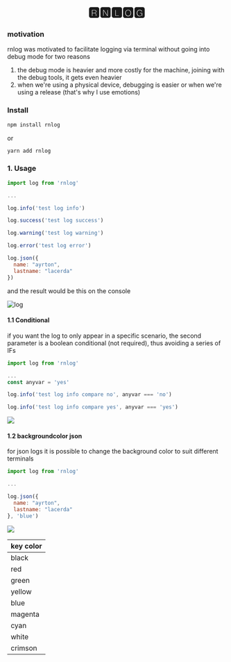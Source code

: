 <h1 style="text-align: center;">  🆁🅽🅻🅾🅶</h1>

### motivation
rnlog was motivated to facilitate logging via terminal without going into debug mode for two reasons

1. the debug mode is heavier and more costly for the machine, joining with the debug tools, it gets even heavier
2. when we're using a physical device, debugging is easier or when we're using a release (that's why I use emotions)

### Install

```js
npm install rnlog
```

or
```js
yarn add rnlog
```

### 1. Usage

```js
import log from 'rnlog'

...

log.info('test log info')

log.success('test log success')

log.warning('test log warning')

log.error('test log error')

log.json({
  name: "ayrton",
  lastname: "lacerda"
})
```

and the result would be this on the console

![log](https://res.cloudinary.com/levifraldas/image/upload/v1626354070/Screen_Shot_2021-07-15_at_10.00.09_brkhqw.png)

#### 1.1 Conditional

if you want the log to only appear in a specific scenario, the second parameter is a boolean conditional (not required), thus avoiding a series of IFs


```js
import log from 'rnlog'

...
const anyvar = 'yes'

log.info('test log info compare no', anyvar === 'no')

log.info('test log info compare yes', anyvar === 'yes')

```

![](https://res.cloudinary.com/levifraldas/image/upload/v1626354354/Screen_Shot_2021-07-15_at_10.05.38_megomr.png)

#### 1.2 backgroundcolor json

for json logs it is possible to change the background color to suit different terminals

```js
import log from 'rnlog'

...

log.json({
  name: "ayrton",
  lastname: "lacerda"
}, 'blue')

```

![](https://res.cloudinary.com/levifraldas/image/upload/v1626354505/Screen_Shot_2021-07-15_at_10.08.15_msgxok.png)


| key color      | 
| ----------- | 
| black      | 
| red   |
| green   | 
| yellow   | 
| blue   | 
| magenta   | 
| cyan   | 
| white   | 
| crimson   | 
